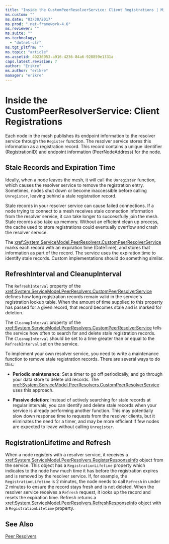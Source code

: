 ```yaml
---
title: "Inside the CustomPeerResolverService: Client Registrations | Microsoft Docs"
ms.custom: ""
ms.date: "03/30/2017"
ms.prod: ".net-framework-4.6"
ms.reviewer: ""
ms.suite: ""
ms.technology: 
  - "dotnet-clr"
ms.tgt_pltfrm: ""
ms.topic: "article"
ms.assetid: 40236953-a916-4236-84a6-928859e1331a
caps.latest.revision: 7
author: "Erikre"
ms.author: "erikre"
manager: "erikre"
---
```

# Inside the CustomPeerResolverService: Client Registrations
Each node in the mesh publishes its endpoint information to the resolver service through the `Register` function. The resolver service stores this information as a registration record. This record contains a unique identifier (RegistrationID) and endpoint information (PeerNodeAddress) for the node.  
  
## Stale Records and Expiration Time  
 Ideally, when a node leaves the mesh, it will call the `Unregister` function, which causes the resolver service to remove the registration entry. Sometimes, nodes shut down or become inaccessible before calling `Unregister`, leaving behind a stale registration record.  
  
 Stale records in your resolver service can cause failed connections. If a node trying to connect to a mesh receives stale connection information from the resolver service, it can take longer to successfully join the mesh. Stale records also take up memory. Without an efficient clean up process, the cache used to store registrations could eventually overflow and crash the resolver service.  
  
 The <xref:System.ServiceModel.PeerResolvers.CustomPeerResolverService> marks each record with an expiration time (DateTime), and stores that information as part of the record. The service uses the expiration time to identify stale records. Custom implementations should do something similar.  
  
## RefreshInterval and CleanupInterval  
 The `RefreshInterval` property of the <xref:System.ServiceModel.PeerResolvers.CustomPeerResolverService> defines how long registration records remain valid in the service's registration lookup table. When the amount of time supplied to this property has passed for a given record, that record becomes stale and is marked for deletion.  
  
 The `CleanupInterval` property of the <xref:System.ServiceModel.PeerResolvers.CustomPeerResolverService> tells the service how often to search for and delete stale registration records. The `CleanupInterval` should be set to a time greater than or equal to the `RefreshInterval` set on the service.  
  
 To implement your own resolver service, you need to write a maintenance function to remove stale registration records. There are several ways to do this:  
  
-   **Periodic maintenance**: Set a timer to go off periodically, and go through your data store to delete old records. The <xref:System.ServiceModel.PeerResolvers.CustomPeerResolverService> uses this approach.  
  
-   **Passive deletion**: Instead of actively searching for stale records at regular intervals, you can identify and delete stale records when your service is already performing another function. This may potentially slow down response time to requests from the resolver clients, but it eliminates the need for a timer, and may be more efficient if few nodes are expected to leave without calling `Unregister`.  
  
## RegistrationLifetime and Refresh  
 When a node registers with a resolver service, it receives a <xref:System.ServiceModel.PeerResolvers.RegisterResponseInfo> object from the service. This object has a `RegistrationLifetime` property which indicates to the node how much time it has before the registration expires and is removed by the resolver service. If, for example, the `RegistrationLifetime` is 2 minutes, the node needs to call `Refresh` in under 2 minutes to ensure the record stays fresh and is not deleted. When the resolver service receives a `Refresh` request, it looks up the record and resets the expiration time. Refresh returns a <xref:System.ServiceModel.PeerResolvers.RefreshResponseInfo> object with a `RegistrationLifetime` property.  
  
## See Also  
 [Peer Resolvers](../../../../docs/framework/wcf/feature-details/peer-resolvers.md)
